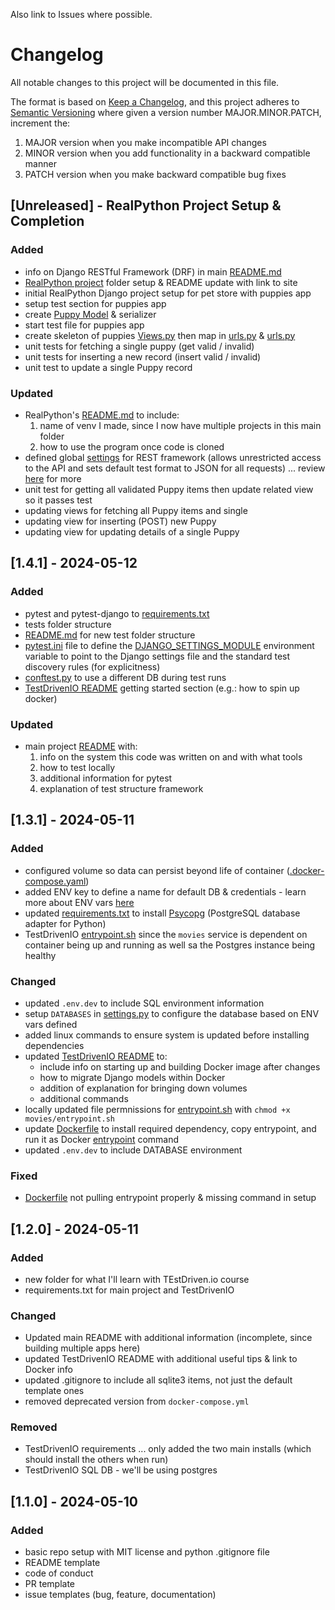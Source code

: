 Also link to Issues where possible.

# Changelog

All notable changes to this project will be documented in this file.

The format is based on [Keep a Changelog](https://keepachangelog.com/en/1.1.0/),
and this project adheres to [Semantic Versioning](https://semver.org/spec/v2.0.0.html) where given a version number MAJOR.MINOR.PATCH, increment the:

1. MAJOR version when you make incompatible API changes
2. MINOR version when you add functionality in a backward compatible manner
3. PATCH version when you make backward compatible bug fixes

## [Unreleased] - RealPython Project Setup & Completion

### Added

- info on Django RESTful Framework (DRF) in main [README.md](README.md)
- [RealPython project](./RealPython/) folder setup & README update with link to site
- initial RealPython Django project setup for pet store with puppies app
- setup test section for puppies app
- create [Puppy Model](./RealPython/puppy_store/puppies/models.py) & serializer
- start test file for puppies app 
- create skeleton of puppies [Views.py](./RealPython/puppy_store/puppies/views.py) then map in [urls.py](./RealPython/puppy_store/puppies/urls.py) & [urls.py](./RealPython/puppy_store/puppy_store/urls.py)
- unit tests for fetching a single puppy (get valid / invalid)
- unit tests for inserting a new record (insert valid / invalid)
- unit test to update a single Puppy record

### Updated

- RealPython's [README.md](./RealPython/README.md) to include:
    1. name of venv I made, since I now have multiple projects in this main folder
    2. how to use the program once code is cloned
- defined global [settings](http://www.django-rest-framework.org/tutorial/quickstart/#settings) for REST framework (allows unrestricted access to the API and sets default test format to JSON for all requests) ... review [here](http://www.django-rest-framework.org/api-guide/permissions/#setting-the-permission-policy) for more
- unit test for getting all validated Puppy items then update related view so it passes test
- updating views for fetching all Puppy items and single
- updating view for inserting (POST) new Puppy
- updating view for updating details of a single Puppy

## [1.4.1] - 2024-05-12

### Added

- pytest and pytest-django to [requirements.txt](./TestDrivenIO/requirements.txt)
- tests folder structure
- [README.md](./TestDrivenIO/tests/README.md) for new test folder structure
- [pytest.ini](./TestDrivenIO/pytest.ini) file to define the [DJANGO_SETTINGS_MODULE](https://pytest-django.readthedocs.io/en/latest/configuring_django.html#configuring-django-settings) environment variable to point to the Django settings file and the standard test discovery rules (for explicitness)
- [conftest.py](./TestDrivenIO/conftest.py) to use a different DB during test runs
- [TestDrivenIO README](./TestDrivenIO/README.md) getting started section (e.g.: how to spin up docker)

### Updated

- main project [README](./README.md) with:
    1. info on the system this code was written on and with what tools
    2. how to test locally
    3. additional information for pytest
    4. explanation of test structure framework

## [1.3.1] - 2024-05-11

### Added

- configured volume so data can persist beyond life of container ([.docker-compose.yaml](docker-compose.yml))
- added ENV key to define a name for default DB & credentials - learn more about ENV vars [here](https://hub.docker.com/_/postgres)
- updated [requirements.txt](requirements.txt) to install [Psycopg](https://www.psycopg.org/docs/) (PostgreSQL database adapter for Python)
- TestDrivenIO [entrypoint.sh](./TestDrivenIO/movies/entrypoint.sh) since the `movies` service is dependent on container being up and running as well sa the Postgres instance being healthy

### Changed

- updated `.env.dev` to include SQL environment information
- setup `DATABASES` in [settings.py](./TestDrivenIO/drf_project/settings.py) to configure the database based on ENV vars defined
- added linux commands to ensure system is updated before installing dependencies
- updated [TestDrivenIO README](./TestDrivenIO/README.md) to:
    - include info on starting up and building Docker image after changes
    - how to migrate Django models within Docker
    - addition of explanation for bringing down volumes
    - additional commands
- locally updated file permnissions for [entrypoint.sh](./TestDrivenIO/movies/entrypoint.sh) with `chmod +x movies/entrypoint.sh`
- update [Dockerfile](./TestDrivenIO/Dockerfile) to install required dependency, copy entrypoint, and run it as Docker [entrypoint](https://docs.docker.com/engine/reference/builder/#entrypoint) command
- updated `.env.dev` to include DATABASE environment

### Fixed

- [Dockerfile](./TestDrivenIO/Dockerfile) not pulling entrypoint properly & missing command in setup

##  [1.2.0] - 2024-05-11

### Added

- new folder for what I'll learn with TEstDriven.io course
- requirements.txt for main project and TestDrivenIO

### Changed

- Updated main README with additional information (incomplete, since building multiple apps here)
- updated TestDrivenIO README with additional useful tips & link to Docker info
- updated .gitignore to include all sqlite3 items, not just the default template ones
- removed deprecated version from `docker-compose.yml`

### Removed

- TestDrivenIO requirements ... only added the two main installs (which should install the others when run)
- TestDrivenIO SQL DB - we'll be using postgres

## [1.1.0] - 2024-05-10

### Added

- basic repo setup with MIT license and python .gitignore file
- README template
- code of conduct
- PR template
- issue templates (bug, feature, documentation)
